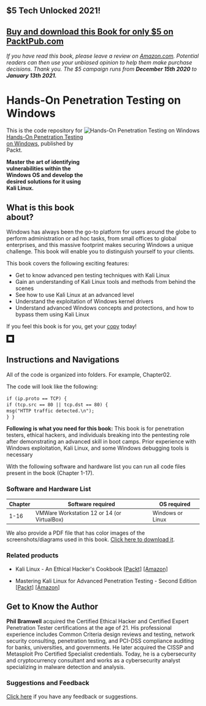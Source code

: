 ## $5 Tech Unlocked 2021!
[Buy and download this Book for only $5 on PacktPub.com](https://www.packtpub.com/product/hands-on-penetration-testing-on-windows/9781788295666)
-----
*If you have read this book, please leave a review on [Amazon.com](https://www.amazon.com/gp/product/1788295668).     Potential readers can then use your unbiased opinion to help them make purchase decisions. Thank you. The $5 campaign         runs from __December 15th 2020__ to __January 13th 2021.__*

# Hands-On Penetration Testing on Windows

<a href="https://www.packtpub.com/networking-and-servers/hands-penetration-testing-windows?utm_source=github&utm_medium=repository&utm_campaign=9781788295666 "><img src="https://d1ldz4te4covpm.cloudfront.net/sites/default/files/imagecache/ppv4_main_book_cover/B07949_MockupCoverNew.png" alt="Hands-On Penetration Testing on Windows" height="256px" align="right"></a>

This is the code repository for [Hands-On Penetration Testing on Windows](https://www.packtpub.com/networking-and-servers/hands-penetration-testing-windows?utm_source=github&utm_medium=repository&utm_campaign=9781788295666), published by Packt.

**Master the art of identifying vulnerabilities within the Windows OS and develop the desired solutions for it using Kali Linux.**

## What is this book about?
Windows has always been the go-to platform for users around the globe to perform administration or ad hoc tasks, from small offices to global enterprises, and this massive footprint makes securing Windows a unique challenge. This book will enable you to distinguish yourself to your clients.

This book covers the following exciting features:
* Get to know advanced pen testing techniques with Kali Linux 
* Gain an understanding of Kali Linux tools and methods from behind the scenes 
* See how to use Kali Linux at an advanced level 
* Understand the exploitation of Windows kernel drivers 
* Understand advanced Windows concepts and protections, and how to bypass them using Kali Linux 


If you feel this book is for you, get your [copy](https://www.amazon.com/dp/1788295668) today!

<a href="https://www.packtpub.com/?utm_source=github&utm_medium=banner&utm_campaign=GitHubBanner"><img src="https://raw.githubusercontent.com/PacktPublishing/GitHub/master/GitHub.png" 
alt="https://www.packtpub.com/" border="5" /></a>

## Instructions and Navigations
All of the code is organized into folders. For example, Chapter02.

The code will look like the following:
```
if (ip.proto == TCP) {
if (tcp.src == 80 || tcp.dst == 80) {
msg("HTTP traffic detected.\n");
} }
```

**Following is what you need for this book:**
This book is for penetration testers, ethical hackers, and individuals breaking into the pentesting role after demonstrating an advanced skill in boot camps. Prior experience with Windows exploitation, Kali Linux, and some Windows debugging tools is necessary

With the following software and hardware list you can run all code files present in the book (Chapter 1-17).
### Software and Hardware List
| Chapter | Software required | OS required |
| -------- | ------------------------------------ | ----------------------------------- |
| 1-16 | VMWare Workstation 12 or 14 (or VirtualBox) | Windows or Linux |


We also provide a PDF file that has color images of the screenshots/diagrams used in this book. [Click here to download it](https://www.packtpub.com/sites/default/files/downloads/HandsOnPenetrationTestingonWindows_ColorImages.pdf).

### Related products
* Kali Linux - An Ethical Hacker's Cookbook [[Packt]](https://www.packtpub.com/networking-and-servers/kali-linux-ethical-hackers-cookbook?utm_source=github&utm_medium=repository&utm_campaign=9781787121829 ) [[Amazon]](https://www.amazon.com/dp/1787121828)

* Mastering Kali Linux for Advanced Penetration Testing - Second Edition [[Packt]](https://www.packtpub.com/networking-and-servers/mastering-kali-linux-advanced-penetration-testing-second-edition?utm_source=github&utm_medium=repository&utm_campaign=9781787120235 ) [[Amazon]](https://www.amazon.com/dp/1787120236)


## Get to Know the Author
**Phil Bramwell**
acquired the Certified Ethical Hacker and Certified Expert Penetration Tester certifications at the age of 21. His professional experience includes Common Criteria design reviews and testing, network security consulting, penetration testing, and PCI-DSS compliance auditing for banks, universities, and governments. He later acquired the CISSP and Metasploit Pro Certified Specialist credentials. Today, he is a cybersecurity and cryptocurrency consultant and works as a cybersecurity analyst specializing in malware detection and analysis.

### Suggestions and Feedback
[Click here](https://docs.google.com/forms/d/e/1FAIpQLSdy7dATC6QmEL81FIUuymZ0Wy9vH1jHkvpY57OiMeKGqib_Ow/viewform) if you have any feedback or suggestions.


